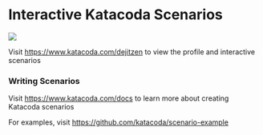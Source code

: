 # Interactive Katacoda Scenarios

[![](http://shields.katacoda.com/katacoda/dejitzen/count.svg)](https://www.katacoda.com/dejitzen "Get your profile on Katacoda.com")

Visit https://www.katacoda.com/dejitzen to view the profile and interactive scenarios

### Writing Scenarios
Visit https://www.katacoda.com/docs to learn more about creating Katacoda scenarios

For examples, visit https://github.com/katacoda/scenario-example
